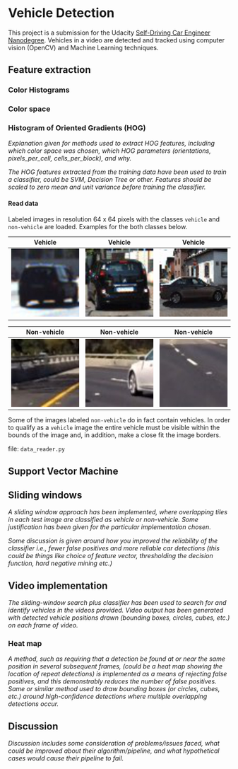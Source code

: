 
# Vehicle Detection
This project is a submission for the Udacity [Self-Driving Car Engineer Nanodegree](http://udacity.com/drive).
Vehicles in a video are detected and tracked using computer vision (OpenCV) and Machine Learning techniques.



[//]: # (Image References)
[image1]: ./docs/org_vehicle/412.jpeg "Vehicle"
[image2]: ./docs/org_vehicle/529.jpeg "Vehicle"
[image3]: ./docs/org_vehicle/703.jpeg "Vehicle"
[image4]: ./docs/org_non_vehicle/extra108.jpeg "Non-vehicle"
[image5]: ./docs/org_non_vehicle/extra198.jpeg "Non-vehicle"
[image6]: ./docs/org_non_vehicle/extra283_64.jpeg "Non-vehicle"
[image7]: ./docs/
[image8]: ./docs/
[image9]: ./docs/
[image10]: ./docs/
[image11]: ./docs/
[image12]: ./docs/
[image13]: ./docs/
[image14]: ./docs/
[image15]: ./docs/

[video1]: ./project_video.mp4

## Feature extraction

### Color Histograms

### Color space

### Histogram of Oriented Gradients (HOG)
_Explanation given for methods used to extract HOG features, including which color space was chosen, which HOG parameters (orientations, pixels_per_cell, cells_per_block), and why._

_The HOG features extracted from the training data have been used to train a classifier, could be SVM, Decision Tree or other. Features should be scaled to zero mean and unit variance before training the classifier._

#### Read data
Labeled images in resolution 64 x 64 pixels with the classes `vehicle` and `non-vehicle` are loaded.  Examples for the both classes below.

Vehicle | Vehicle | Vehicle
:---: | :---: | :---:
![alt_text][image1] | ![alt_text][image2] |![alt_text][image3]

Non-vehicle | Non-vehicle | Non-vehicle
:---: | :---: | :---:
![alt_text][image4] | ![alt_text][image5] |![alt_text][image6]

Some of the images labeled `non-vehicle` do in fact contain vehicles. In order to qualify as a `vehicle` image the entire vehicle must be visible within the bounds of the image and, in addition, make a close fit the image borders. 

file: `data_reader.py`

## Support Vector Machine

## Sliding windows
_A sliding window approach has been implemented, where overlapping tiles in each test image are classified as vehicle or non-vehicle. Some justification has been given for the particular implementation chosen._

_Some discussion is given around how you improved the reliability of the classifier i.e., fewer false positives and more reliable car detections (this could be things like choice of feature vector, thresholding the decision function, hard negative mining etc.)_


## Video implementation
_The sliding-window search plus classifier has been used to search for and identify vehicles in the videos provided. Video output has been generated with detected vehicle positions drawn (bounding boxes, circles, cubes, etc.) on each frame of video._

### Heat map
_A method, such as requiring that a detection be found at or near the same position in several subsequent frames, (could be a heat map showing the location of repeat detections) is implemented as a means of rejecting false positives, and this demonstrably reduces the number of false positives. Same or similar method used to draw bounding boxes (or circles, cubes, etc.) around high-confidence detections where multiple overlapping detections occur._

## Discussion
_Discussion includes some consideration of problems/issues faced, what could be improved about their algorithm/pipeline, and what hypothetical cases would cause their pipeline to fail._